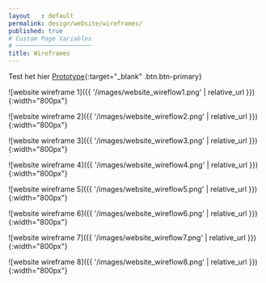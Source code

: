 ```yaml
---
layout   : default
permalink: design/website/wireframes/
published: true
# Custom Page Variables
# ─────────────────────
title: Wireframes
---
```


Test het hier [Prototype](https://xd.adobe.com/view/77b166c6-b841-4a2b-a266-071dcf0f0f6e/){:target="_blank" .btn.btn-primary}

![website wireframe 1]({{ '/images/website_wireflow1.png' | relative_url }}){:width="800px"}

![website wireframe 2]({{ '/images/website_wireflow2.png' | relative_url }}){:width="800px"}

![website wireframe 3]({{ '/images/website_wireflow3.png' | relative_url }}){:width="800px"}

![website wireframe 4]({{ '/images/website_wireflow4.png' | relative_url }}){:width="800px"}

![website wireframe 5]({{ '/images/website_wireflow5.png' | relative_url }}){:width="800px"}

![website wireframe 6]({{ '/images/website_wireflow6.png' | relative_url }}){:width="800px"}

![website wireframe 7]({{ '/images/website_wireflow7.png' | relative_url }}){:width="800px"}

![website wireframe 8]({{ '/images/website_wireflow8.png' | relative_url }}){:width="800px"}